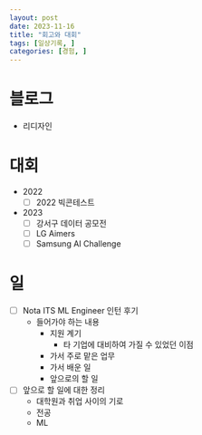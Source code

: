 ```yaml
---
layout: post
date: 2023-11-16
title: "회고와 대회"
tags: [일상기록, ]
categories: [경험, ]
---
```



# 블로그

- 리디자인

# 대회

- 2022
	- [ ] 2022 빅콘테스트
- 2023
	- [ ] 강서구 데이터 공모전
	- [ ] LG Aimers
	- [ ] Samsung AI Challenge

# 일

- [ ] Nota ITS ML Engineer 인턴 후기
	- 들어가야 하는 내용
		- 지원 계기
			- 타 기업에 대비하여 가질 수 있었던 이점
		- 가서 주로 맡은 업무
		- 가서 배운 일
		- 앞으로의 할 일
- [ ] 앞으로 할 일에 대한 정리
	- 대학원과 취업 사이의 기로
	- 전공
	- ML

